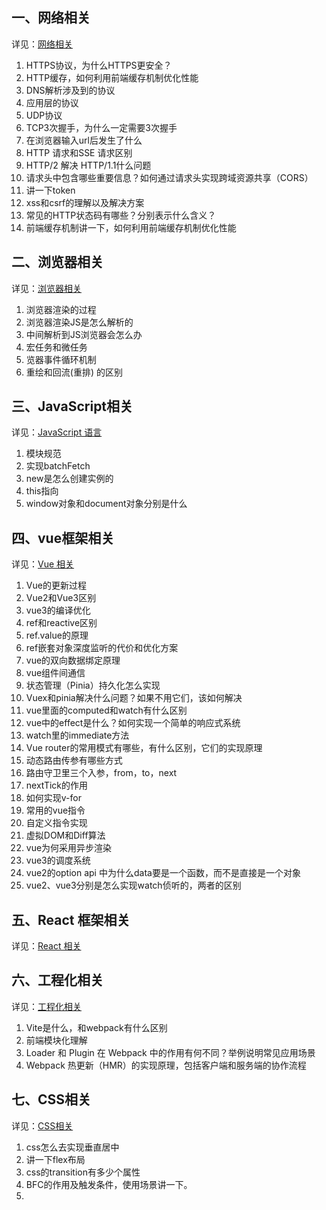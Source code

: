## 一、网络相关
详见：[网络相关](./kpoint/net.md)
1. HTTPS协议，为什么HTTPS更安全？
3. HTTP缓存，如何利用前端缓存机制优化性能
4. DNS解析涉及到的协议
5. 应用层的协议
6. UDP协议
7. TCP3次握手，为什么一定需要3次握手
8. 在浏览器输入url后发生了什么
9. HTTP 请求和SSE 请求区别
10. HTTP/2 解决 HTTP/1.1什么问题
11. 请求头中包含哪些重要信息？如何通过请求头实现跨域资源共享（CORS）
12. 讲一下token
13. xss和csrf的理解以及解决方案
14. 常见的HTTP状态码有哪些？分别表示什么含义？
15. 前端缓存机制讲一下，如何利用前端缓存机制优化性能

## 二、浏览器相关
详见：[浏览器相关](./kpoint/browser.md)
1. 浏览器渲染的过程
2. 浏览器渲染JS是怎么解析的
3. 中间解析到JS浏览器会怎么办
4. 宏任务和微任务
5. 览器事件循环机制
6. 重绘和回流(重排) 的区别

## 三、JavaScript相关
详见：[JavaScript 语言](./kpoint/language.md)
1. 模块规范
2. 实现batchFetch
3. new是怎么创建实例的
4. this指向
5. window对象和document对象分别是什么

## 四、vue框架相关
详见：[Vue 相关](./kpoint/vue.md)
1. Vue的更新过程
2. Vue2和Vue3区别
3. vue3的编译优化
4. ref和reactive区别
5. ref.value的原理
6. ref嵌套对象深度监听的代价和优化方案
7. vue的双向数据绑定原理
8. vue组件间通信
9. 状态管理（Pinia）持久化怎么实现
10. Vuex和pinia解决什么问题？如果不用它们，该如何解决
11. vue里面的computed和watch有什么区别
12. vue中的effect是什么？如何实现一个简单的响应式系统
13. watch里的immediate方法
14. Vue router的常用模式有哪些，有什么区别，它们的实现原理
15. 动态路由传参有哪些方式
16. 路由守卫里三个入参，from，to，next
17. nextTick的作用
18. 如何实现v-for
19. 常用的vue指令
20. 自定义指令实现
21. 虚拟DOM和Diff算法
22. vue为何采用异步渲染
23. vue3的调度系统
24. vue2的option api 中为什么data要是一个函数，而不是直接是一个对象
25. vue2、vue3分别是怎么实现watch侦听的，两者的区别

## 五、React 框架相关
详见：[React 相关](./kpoint/react.md)

## 六、工程化相关
详见：[工程化相关](./kpoint/engineering.md)
1. Vite是什么，和webpack有什么区别
2. 前端模块化理解
3. Loader 和 Plugin 在 Webpack 中的作用有何不同？举例说明常见应用场景
4. Webpack 热更新（HMR）的实现原理，包括客户端和服务端的协作流程


## 七、CSS相关
详见：[CSS相关](./kpoint/css.md)
1. css怎么去实现垂直居中
2. 讲一下flex布局
3. css的transition有多少个属性
4. BFC的作用及触发条件，使用场景讲一下。
5. 
